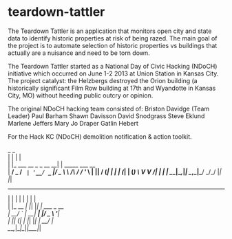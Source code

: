 teardown-tattler
================

The Teardown Tattler is an application that monitors open city and state data to identify historic properties at risk of being razed.  The main goal of the project is to automate selection of historic properties vs buildings that actually are a nuisance and need to be torn down.  

The Teardown Tattler started as a National Day of Civic Hacking (NDoCH) initiative which occurred on June 1-2 2013 at Union Station in Kansas City.  The project catalyst: the Helzbergs destroyed the Orion building (a historically significant Film Row building at 17th and Wyandotte in Kansas City, MO) without heeding public outcry or opinion. 

The original NDoCH hacking team consisted of:
  Briston Davidge (Team Leader)
  Paul Barham
  Shawn Davisson
  David Snodgrass
  Steve Eklund
  Marlene Jeffers
  Mary Jo Draper
  Gatlin Hebert

For the Hack KC (NDoCH) demolition notification &amp; action toolkit. 

 _                     _                     
| |                   | |                    
| |_ ___  __ _ _ __ __| | _____      ___ __  
| __/ _ \/ _` | '__/ _` |/ _ \ \ /\ / / '_ \ 
| ||  __/ (_| | | | (_| | (_) \ V  V /| | | |
 \__\___|\__,_|_|  \__,_|\___/ \_/\_/ |_| |_|
                                             
                                             
 _        _   _   _                          
| |      | | | | | |                         
| |_ __ _| |_| |_| | ___ _ __                
| __/ _` | __| __| |/ _ \ '__|               
| || (_| | |_| |_| |  __/ |                  
 \__\__,_|\__|\__|_|\___|_|                  
                              
